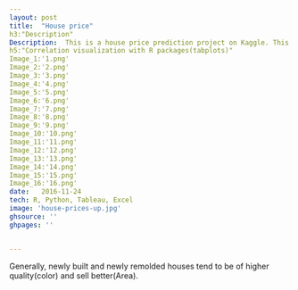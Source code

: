 ```yaml
---
layout: post
title:  "House price"
h3:"Description"
Description:  This is a house price prediction project on Kaggle. This dataset was compiled by Dean De Cock for use in data science education. This project is based on two datasets of train and test. The train dataset is of 1460 items with 80 variables and one especially important one of saleprice, and we want to make prediction on saleprice of test dataset. Following is the the introduction of my work.
h5:"Correlation visualization with R packages(tabplots)"
Image_1:'1.png'
Image_2:'2.png'
Image_3:'3.png'
Image_4:'4.png'
Image_5:'5.png'
Image_6:'6.png'
Image_7:'7.png'
Image_8:'8.png'
Image_9:'9.png'
Image_10:'10.png'
Image_11:'11.png'
Image_12:'12.png'
Image_13:'13.png'
Image_14:'14.png'
Image_15:'15.png'
Image_16:'16.png'
date:   2016-11-24
tech: R, Python, Tableau, Excel
image: 'house-prices-up.jpg'
ghsource: ''
ghpages: ''


---
```

Generally, newly built and newly remolded houses tend to be of higher quality(color) and sell better(Area).
